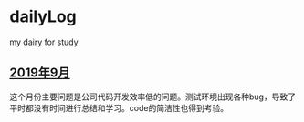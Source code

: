 # dailyLog

my dairy for study

## [2019年9月](https://github.com/fulln/dailyLog/blob/master/2019.09/2019-09.md#9月总结)

这个月份主要问题是公司代码开发效率低的问题。测试环境出现各种bug，导致了平时都没有时间进行总结和学习。code的简洁性也得到考验。
